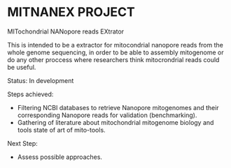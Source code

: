 # MITNANEX PROJECT

MITochondrial NANopore reads EXtrator

This is intended to be a extractor for mitocondrial nanopore reads from the whole genome sequencing, in order to be able to assembly mitogenome or do any other proccess where researchers think mitocrondrial reads could be useful.

Status: In development

Steps achieved: 
 + Filtering NCBI databases to retrieve Nanopore mitogenomes and their corresponding Nanopore reads for validation (benchmarking).
 + Gathering of literature about mitochondrial mitogenome biology and tools state of art of mito-tools.  

Next Step: 
 + Assess possible approaches. 
